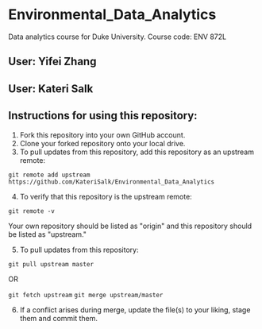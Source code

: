 # Environmental_Data_Analytics
Data analytics course for Duke University. Course code: ENV 872L


## User: Yifei Zhang

## User: Kateri Salk

## Instructions for using this repository:
1. Fork this repository into your own GitHub account.
2. Clone your forked repository onto your local drive.
3. To pull updates from this repository, add this repository as an upstream remote:

`git remote add upstream https://github.com/KateriSalk/Environmental_Data_Analytics`

4. To verify that this repository is the upstream remote:

`git remote -v`

Your own repository should be listed as "origin" and this repository should be listed as "upstream."

5. To pull updates from this repository:

`git pull upstream master`

OR

`git fetch upstream`
`git merge upstream/master`

6. If a conflict arises during merge, update the file(s) to your liking, stage them and commit them.

